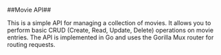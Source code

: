 ##Movie API##

This is a simple API for managing a collection of movies. It allows you to perform basic CRUD (Create, Read, Update, Delete) operations on movie entries. The API is implemented in Go and uses the Gorilla Mux router for routing requests.